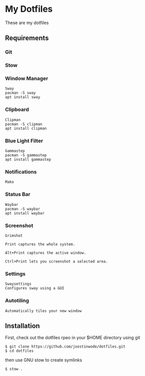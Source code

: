 # My Dotfiles

These are my dotfiles 

## Requirements 

### Git

### Stow

### Window Manager
```
Sway
pacman -S sway
apt install sway
```

### Clipboard
```
Clipman
pacman -S clipman
apt install clipman
```

### Blue Light Filter
```
Gammastep
pacman -S gammastep
apt install gammastep
```

### Notifications
```
Mako
```
### Status Bar
```
Waybar
pacman -S waybar
apt install waybar
```

### Screenshot
```
Grimshot

Print captures the whole system.

Alt+Print captures the active window.

Ctrl+Print lets you screenshot a selected area.
```

### Settings
```
Swaysettings
Configures sway using a GUI
```

### Autotiling
```
Automatically tiles your new window
```

## Installation

First, check out the dotfiles rpeo in your $HOME directory using git

```
$ git clone https://github.com/joostinwode/dotfiles.git
$ cd dotfiles
```

then use GNU stow to create symlinks

```
$ stow .
```



